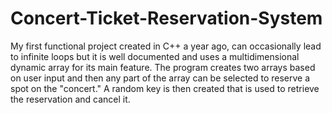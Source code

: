 # Concert-Ticket-Reservation-System
My first functional project created in C++ a year ago, can occasionally lead to infinite loops but it is well documented and uses a multidimensional dynamic array for its main feature.
The program creates two arrays based on user input and then any part of the array can be selected to reserve a spot on the "concert."
A random key is then created that is used to retrieve the reservation and cancel it.

